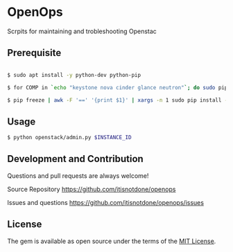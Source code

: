 # OpenOps

Scrpits for maintaining and trobleshooting Openstac

## Prerequisite

```bash

$ sudo apt install -y python-dev python-pip

$ for COMP in `echo "keystone nova cinder glance neutron"`; do sudo pip install python-"$COMP"client; done

$ pip freeze | awk -F '==' '{print $1}' | xargs -n 1 sudo pip install -U

```

## Usage

```bash
$ python openstack/admin.py $INSTANCE_ID

```

## Development and Contribution

Questions and pull requests are always welcome!

Source Repository
https://github.com/itisnotdone/openops

Issues and questions
https://github.com/itisnotdone/openops/issues


## License

The gem is available as open source under the terms of the [MIT License](http://opensource.org/licenses/MIT).


